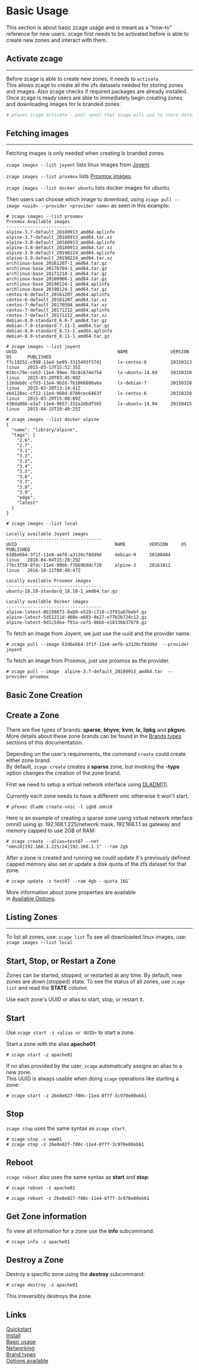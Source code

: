 # Basic Usage

This section is about basic zcage usage and is meant as a "how-to"
reference for new users.
zcage first needs to be activated before is able to create new zones
and interact with them.
  
  
## Activate zcage
-----------------

Before zcage is able to create new zones, it needs to `activate`.  
This allows zcage to create all the zfs datasets needed for storing zones 
and images. Also zcage checks if required packages are already installed.
Once zcage is ready  users are able to immediately
begin creating zones and downloading images for lx branded zones.

```bash
# pfexec zcage activate --pool <pool that zcage will use to store data>
```

## Fetching images 
------------------
Fetching images is only needed when creating lx branded zones. 
  
`zcage images --list joyent` lists linux images from [Joyent](https://www.joyent.com/).
  
`zcage images --list proxmox` lists [Proxmox images](https://www.proxmox.com/en/).
  
`zcage images --list docker ubuntu` lists docker images for ubuntu.
  
Then users can choose which image to download, using 
`zcage pull --image <uuid> --provider <provider name>` as seen in this example:

```
# zcage images --list proxmox
Proxmox Available images
-------------------------
alpine-3.7-default_20180913_amd64.aplinfo
alpine-3.7-default_20180913_amd64.tar.xz
alpine-3.8-default_20180913_amd64.aplinfo
alpine-3.8-default_20180913_amd64.tar.xz
alpine-3.9-default_20190224_amd64.aplinfo
alpine-3.9-default_20190224_amd64.tar.xz
archlinux-base_20161207-1_amd64.tar.gz
archlinux-base_20170704-1_amd64.tar.gz
archlinux-base_20171214-1_amd64.tar.gz
archlinux-base_20180906-1_amd64.tar.gz
archlinux-base_20190124-1_amd64.aplinfo
archlinux-base_20190124-1_amd64.tar.gz
centos-6-default_20161207_amd64.aplinfo
centos-6-default_20161207_amd64.tar.xz
centos-7-default_20170504_amd64.tar.xz
centos-7-default_20171212_amd64.aplinfo
centos-7-default_20171212_amd64.tar.xz
debian-6.0-standard_6.0-7_amd64.tar.gz
debian-7.0-standard_7.11-1_amd64.tar.gz
debian-8.0-standard_8.11-1_amd64.aplinfo
debian-8.0-standard_8.11-1_amd64.tar.gz
```
   
```
# zcage images --list joyent
UUID                                      NAME                VERSION     OS      PUBLISHED
f7c19252-c998-11e4-be95-3315493f3741      lx-centos-6         20150313    linux   2015-03-13T15:52:35Z
818cc79e-ceb3-11e4-99ee-7bc8c674e754      lx-ubuntu-14.04     20150320    linux   2015-03-20T03:45:09Z
116deb8c-cf03-11e4-9b2d-7b1066800a6a      lx-debian-7         20150320    linux   2015-03-20T13:14:41Z
eb4128ec-cf12-11e4-960d-8780cec6463f      lx-centos-6         20150320    linux   2015-03-20T15:08:09Z
430da066-e3a7-11e4-9657-332a2dbdf565      lx-ubuntu-14.04     20150415    linux   2015-04-15T19:40:25Z

```
  
```
# zcage images --list docker alpine
{
  "name": "library/alpine",
  "tags": [
    "2.6",
    "2.7",
    "3.1",
    "3.2",
    "3.3",
    "3.4",
    "3.5",
    "3.6",
    "3.7",
    "3.8",
    "3.9",
    "edge",
    "latest"
  ]
}

```
  
```
# zcage images --list local

Locally available Joyent images
------------------------------------
UUID                                     NAME         VERSION     OS      PUBLISHED
63d6e664-3f1f-11e8-aef6-a3120cf8dd9d     debian-9     20180404    linux   2018-04-04T15:28:29Z
77bc3f50-8f4c-11e6-90b6-f7b69b9dcf20     alpine-3     20161011    linux   2016-10-11T00:48:47Z

Locally available Proxmox images
------------------------------------
ubuntu-18.10-standard_18.10-1_amd64.tar.gz

Locally available Docker images
------------------------------------
alpine-latest-0b199873-8a80-e519-c710-c3f01a67bebf.gz
alpine-latest-5d51211d-460e-e603-9e27-e77b2b724c12.gz
alpine-latest-9d1c5dea-f91a-ce75-96bb-e18336b37870.gz

```
   
To fetch an image from Joyent, we just use the uuid and the provider name.
  
```
# zcage pull --image 63d6e664-3f1f-11e8-aef6-a3120cf8dd9d  --provider joyent
``` 
   
To fetch an image from Proxmox, just use proxmox as the provider.
```
# zcage pull --image  alpine-3.7-default_20180913_amd64.tar  --provider proxmox
```
  
## Basic Zone Creation
   

Create a Zone 
-------------

There are five types of brands: **sparse**, **bhyve**, **kvm**, **lx**, **lipkg** and
**pkgsrc**. More details about these zone brands can be found in the 
[Brands types](https://github.com/cneira/zcage/blob/master/docs/brand-types.md) sections of this documentation. 

Depending on the user's requirements, the command `create` could create either zone brand.  
By default, `zcage create` creates a **sparse** zone, but invoking the
**-type** option changes the creation of the zone brand. 

First we need to setup a virtual network interface using [DLADM(1)](https://illumos.org/man/1M/dladm).  

Currently each zone needs to have a different vnic otherwise it won't start.
   
```
# pfexec dladm create-vnic -l igb0 omni0
```
  
Here is an example of creating a sparse zone using virtual network interface 
omni0 using ip: 192.168.1.225/network mask, 192.168.1.1 as gateway and memory 
capped to use 2GB of RAM:  

```
# zcage create --alias=test07 --net "omni0|192.168.1.225/24|192.168.1.1" --ram 2gb
```
   

After a zone is created and running we could update it's previously defined capped memory 
also set or update a disk quota of the zfs dataset for that zone.
   

```
# zcage update -z test07 --ram 4gb --quota 16G`
```
  

More information about zone properties are available  
in [Available Options](https://github.com/cneira/zcage/blob/master/docs/Options.md).   
  

## Listing Zones
-------------

To list all zones, use: `zcage list`
To see all downloaded linux images, use: `zcage images --list local`


Start, Stop, or Restart a Zone
------------------------------

Zones can be started, stopped, or restarted at any time. By default, new
zones are  *down* (stopped) state. To see the status of all zones,
use `zcage list` and read the **STATE** column.
  
   
Use each zone's UUID or alias to start, stop, or restart it.

Start
------

Use `zcage start -z <alias or UUID>` to start a zone.

Start a zone with the alias **apache01**:
   
```
# zcage start -z apache01
```

If no alias provided by the user, `zcage` automatically assigns an alias to a new zone.  
This UUID is always usable when doing `zcage` operations like starting a zone:
   

```
# zcage start -z 26e8e027-f00c-11e4-8f7f-3c970e80eb61
```


Stop
-----

`zcage stop` uses the same syntax as `zcage start`.

```
# zcage stop -z www01
# zcage stop -z 26e8e027-f00c-11e4-8f7f-3c970e80eb61
```

Reboot
--------
  
`zcage reboot` also uses the same syntax as **start** and **stop**:

```
# zcage reboot -z apache01

# zcage reboot -z 26e8e027-f00c-11e4-8f7f-3c970e80eb61
```

Get Zone information 
----------------------
  
   
To view all information for a zone use the **info** subcommand:
   
```
# zcage info -z apache01
```

Destroy a Zone
--------------

Destroy a specific zone using the **destroy** subcommand:
   
```
# zcage destroy -z apache01
```
  
<aside class="warning">
 This irreversibly destroys the zone. 
</aside>
  
## Links

   [Quickstart](https://github.com/cneira/zcage/blob/master/docs/quickstart.md)  
   [Install](https://github.com/cneira/zcage/blob/master/docs/install.md)  
   [Basic usage](https://github.com/cneira/zcage/blob/master/docs/basic-use.md)  
   [Networking](https://github.com/cneira/zcage/blob/master/docs/networking.md)  
   [Brand types](https://github.com/cneira/zcage/blob/master/docs/brand-types.md)  
   [Options available](https://github.com/cneira/zcage/blob/master/docs/Options.md)    
